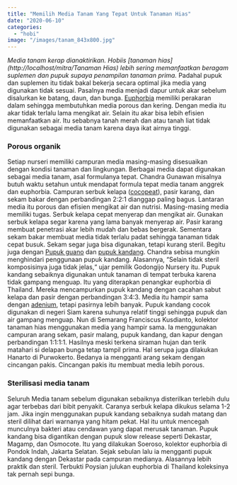```yaml
---
title: "Memilih Media Tanam Yang Tepat Untuk Tanaman Hias"
date: "2020-06-10"
categories: 
  - "hobi"
image: "/images/tanam_843x800.jpg"
---
```


_Media tanam kerap dianaktirikan. Hobiis [tanaman hias](http://localhost/mitra/Tanaman Hias) lebih sering memanfaatkan beragam suplemen dan pupuk supaya penampilan tanaman prima._ Padahal pupuk dan suplemen itu tidak bakal bekerja secara optimal jika media yang digunakan tidak sesuai. Pasalnya media menjadi dapur untuk akar sebelum disalurkan ke batang, daun, dan bunga. [Euphorbia](http://localhost/mitra/topik/euphorbia) memiliki perakaran dalam sehingga membutuhkan media porous dan kering. Dengan media itu akar tidak terlalu lama mengikat air. Selain itu akar bisa lebih efisien memanfaatkan air. Itu sebabnya tanah merah dan atau tanah liat tidak digunakan sebagai media tanam karena daya ikat airnya tinggi.

### Porous organik

Setiap nurseri memiliki campuran media masing-masing disesuaikan dengan kondisi tanaman dan lingkungan. Berbagai media dapat digunakan sebagai media tanam, asal formulanya tepat. Chandra Gunawan misalnya butuh waktu setahun untuk mendapat formula tepat media tanam anggrek dan euphorbia. Campuran serbuk kelapa ([cocopeat](http://www.budidayatani.com/pemanfaatan-limbah-sabut-kelapa-secara.html)), pasir karang, dan sekam bakar dengan perbandingan 2:2:1 dianggap paling bagus. Lantaran media itu porous dan efisien mengikat air dan nutrisi. Masing-masing media memiliki tugas. Serbuk kelapa cepat menyerap dan mengikat air. Gunakan serbuk kelapa segar karena yang lama banyak menyerap air. Pasir karang membuat penetrasi akar lebih mudah dan bebas bergerak. Sementara sekam bakar membuat media tidak terlalu padat sehingga tanaman tidak cepat busuk. Sekam segar juga bisa digunakan, tetapi kurang steril. Begitu juga dengan [Pupuk guano](http://localhost/mitra/dongkrak-produksi-dan-kualitas-jambu.html) dan [pupuk kandang](http://localhost/mitra/topik/pupuk-kandang). Chandra sebisa mungkin menghindari penggunaan pupuk kandang. Alasannya, “Selain tidak steril komposisinya juga tidak jelas,“ ujar pemilik Godongijo Nursery itu. Pupuk kandang sebaiknya digunakan untuk tanaman di tempat terbuka karena tidak gampang menguap. Itu yang diterapkan penangkar euphorbia di Thailand. Mereka mencampurkan pupuk kandang dengan cacahan sabut kelapa dan pasir dengan perbandingan 3:4:3. Media itu hampir sama dengan [adenium](http://localhost/mitra/topik/adenium), tetapi pasirnya lebih banyak. Pupuk kandang cocok digunakan di negeri Siam karena suhunya relatif tinggi sehingga pupuk dan air gampang menguap. Nun di Semarang Franciscus Kusdianto, kolektor tanaman hias menggunakan media yang hampir sama. Ia menggunakan campuran arang sekam, pasir malang, pupuk kandang, dan kapur dengan perbandingan 1:1:1:1. Hasilnya meski terkena siraman hujan dan terik matahari si delapan bunga tetap tampil prima. Hal serupa juga dilakukan Hanarto di Purwokerto. Bedanya ia mengganti arang sekam dengan cincangan pakis. Cincangan pakis itu membuat media lebih porous.

### Sterilisasi media tanam

Seluruh Media tanam sebelum digunakan sebaiknya disterilkan terlebih dulu agar terbebas dari bibit penyakit. Caranya serbuk kelapa dikukus selama 1-2 jam. Jika ingin menggunakan pupuk kandang sebaiknya sudah matang dan steril dilihat dari warnanya yang hitam pekat. Hal itu untuk mencegah munculnya bakteri atau cendawan yang dapat merusak tanaman. Pupuk kandang bisa digantikan dengan pupuk slow release seperti Dekastar, Magamp, dan Osmocote. Itu yang dilakukan Soeroso, kolektor euphorbia di Pondok Indah, Jakarta Selatan. Sejak sebulan lalu ia mengganti pupuk kandang dengan Dekastar pada campuran medianya. Alasannya lebih praktik dan steril. Terbukti Poysian julukan euphorbia di Thailand koleksinya tak pernah sepi bunga.
